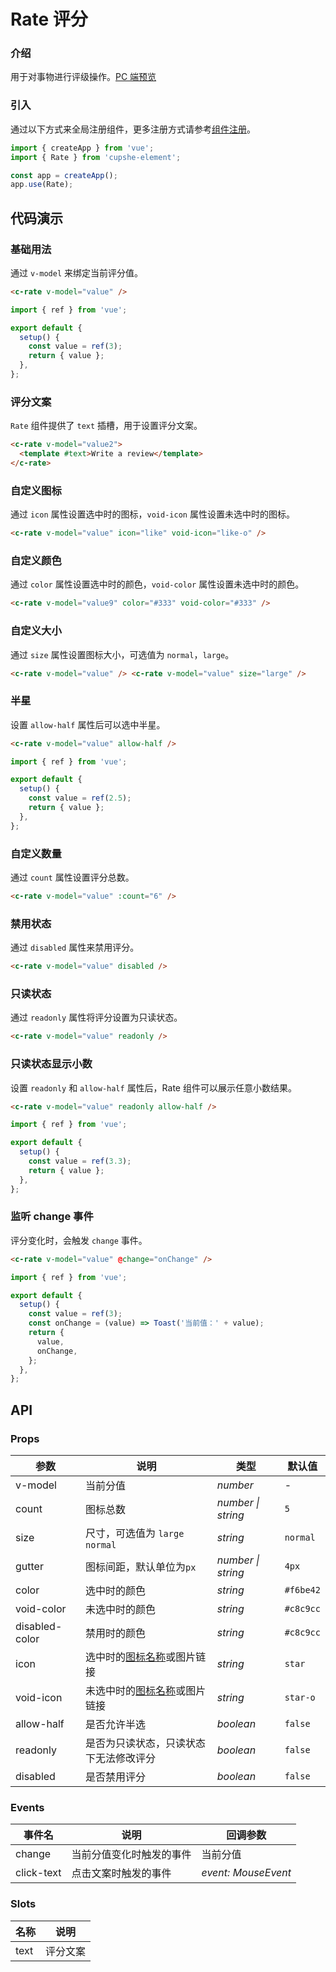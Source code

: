 # Rate 评分

### 介绍

用于对事物进行评级操作。[PC 端预览](/mobile.html#/rate)

### 引入

通过以下方式来全局注册组件，更多注册方式请参考[组件注册](#/zh-CN/advanced-usage#zu-jian-zhu-ce)。

```js
import { createApp } from 'vue';
import { Rate } from 'cupshe-element';

const app = createApp();
app.use(Rate);
```

## 代码演示

### 基础用法

通过 `v-model` 来绑定当前评分值。

```html
<c-rate v-model="value" />
```

```js
import { ref } from 'vue';

export default {
  setup() {
    const value = ref(3);
    return { value };
  },
};
```

### 评分文案

`Rate` 组件提供了 `text` 插槽，用于设置评分文案。

```html
<c-rate v-model="value2">
  <template #text>Write a review</template>
</c-rate>
```

### 自定义图标

通过 `icon` 属性设置选中时的图标，`void-icon` 属性设置未选中时的图标。

```html
<c-rate v-model="value" icon="like" void-icon="like-o" />
```

### 自定义颜色

通过 `color` 属性设置选中时的颜色，`void-color` 属性设置未选中时的颜色。

```html
<c-rate v-model="value9" color="#333" void-color="#333" />
```

### 自定义大小

通过 `size` 属性设置图标大小，可选值为 `normal`，`large`。

```html
<c-rate v-model="value" /> <c-rate v-model="value" size="large" />
```

### 半星

设置 `allow-half` 属性后可以选中半星。

```html
<c-rate v-model="value" allow-half />
```

```js
import { ref } from 'vue';

export default {
  setup() {
    const value = ref(2.5);
    return { value };
  },
};
```

### 自定义数量

通过 `count` 属性设置评分总数。

```html
<c-rate v-model="value" :count="6" />
```

### 禁用状态

通过 `disabled` 属性来禁用评分。

```html
<c-rate v-model="value" disabled />
```

### 只读状态

通过 `readonly` 属性将评分设置为只读状态。

```html
<c-rate v-model="value" readonly />
```

### 只读状态显示小数

设置 `readonly` 和 `allow-half` 属性后，Rate 组件可以展示任意小数结果。

```html
<c-rate v-model="value" readonly allow-half />
```

```js
import { ref } from 'vue';

export default {
  setup() {
    const value = ref(3.3);
    return { value };
  },
};
```

### 监听 change 事件

评分变化时，会触发 `change` 事件。

```html
<c-rate v-model="value" @change="onChange" />
```

```javascript
import { ref } from 'vue';

export default {
  setup() {
    const value = ref(3);
    const onChange = (value) => Toast('当前值：' + value);
    return {
      value,
      onChange,
    };
  },
};
```

## API

### Props

| 参数           | 说明                                         | 类型               | 默认值    |
| -------------- | -------------------------------------------- | ------------------ | --------- |
| v-model        | 当前分值                                     | _number_           | -         |
| count          | 图标总数                                     | _number \| string_ | `5`       |
| size           | 尺寸，可选值为 `large` `normal`              | _string_           | `normal`  |
| gutter         | 图标间距，默认单位为`px`                     | _number \| string_ | `4px`     |
| color          | 选中时的颜色                                 | _string_           | `#f6be42` |
| void-color     | 未选中时的颜色                               | _string_           | `#c8c9cc` |
| disabled-color | 禁用时的颜色                                 | _string_           | `#c8c9cc` |
| icon           | 选中时的[图标名称](#/zh-CN/icon)或图片链接   | _string_           | `star`    |
| void-icon      | 未选中时的[图标名称](#/zh-CN/icon)或图片链接 | _string_           | `star-o`  |
| allow-half     | 是否允许半选                                 | _boolean_          | `false`   |
| readonly       | 是否为只读状态，只读状态下无法修改评分       | _boolean_          | `false`   |
| disabled       | 是否禁用评分                                 | _boolean_          | `false`   |

### Events

| 事件名     | 说明                     | 回调参数            |
| ---------- | ------------------------ | ------------------- |
| change     | 当前分值变化时触发的事件 | 当前分值            |
| click-text | 点击文案时触发的事件     | _event: MouseEvent_ |

### Slots

| 名称 | 说明     |
| ---- | -------- |
| text | 评分文案 |
